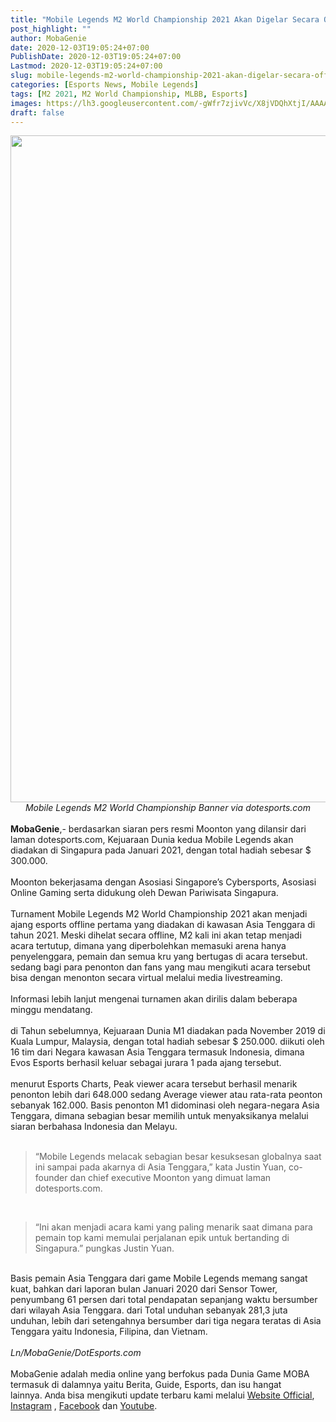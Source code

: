 ```yaml
---
title: "Mobile Legends M2 World Championship 2021 Akan Digelar Secara Offline Di Singapura"
post_highlight: ""
author: MobaGenie
date: 2020-12-03T19:05:24+07:00
PublishDate: 2020-12-03T19:05:24+07:00
Lastmod: 2020-12-03T19:05:24+07:00
slug: mobile-legends-m2-world-championship-2021-akan-digelar-secara-offline-di-singapu
categories: [Esports News, Mobile Legends]
tags: [M2 2021, M2 World Championship, MLBB, Esports]
images: https://lh3.googleusercontent.com/-gWfr7zjivVc/X8jVDQhXtjI/AAAAAAAABlE/mveSePoGYR4JVxgI7SFLKCbLTfk41fY8QCLcBGAsYHQ/s1600/IMG_ORG_1606997158416.jpeg
draft: false
---
```


<div text-align: center;"><a href="https://lh3.googleusercontent.com/-gWfr7zjivVc/X8jVDQhXtjI/AAAAAAAABlE/mveSePoGYR4JVxgI7SFLKCbLTfk41fY8QCLcBGAsYHQ/s1600/IMG_ORG_1606997158416.jpeg"  ><img  src="https://lh3.googleusercontent.com/-gWfr7zjivVc/X8jVDQhXtjI/AAAAAAAABlE/mveSePoGYR4JVxgI7SFLKCbLTfk41fY8QCLcBGAsYHQ/s1600/IMG_ORG_1606997158416.jpeg"  width="1935" height="1067"  ></a></div><i><div style="text-align: center;"><i>Mobile Legends M2 World Championship Banner via dotesports.com</i></div></i><div><br>
</div><div><b>MobaGenie</b>,- berdasarkan siaran pers resmi Moonton yang dilansir dari laman dotesports.com, Kejuaraan Dunia kedua Mobile Legends akan diadakan di Singapura pada Januari 2021, dengan total hadiah sebesar $ 300.000.</div><div><br>
</div><div>Moonton bekerjasama dengan Asosiasi Singapore’s Cybersports, Asosiasi Online Gaming serta didukung oleh Dewan Pariwisata Singapura.&nbsp;</div><div><br>
</div><div>Turnament Mobile Legends M2 World Championship 2021 akan menjadi ajang esports offline pertama yang diadakan di kawasan Asia Tenggara di tahun 2021. Meski dihelat secara offline, M2 kali ini akan tetap menjadi acara tertutup, dimana yang diperbolehkan memasuki arena hanya penyelenggara, pemain dan semua kru yang bertugas di acara tersebut. sedang bagi para penonton dan fans yang mau mengikuti acara tersebut bisa dengan menonton secara virtual melalui media livestreaming.</div><div><br>
</div><div>Informasi lebih lanjut mengenai turnamen akan dirilis dalam beberapa minggu mendatang.&nbsp;</div><div><br>
</div><div>di Tahun sebelumnya, Kejuaraan Dunia M1 diadakan pada November 2019 di Kuala Lumpur, Malaysia, dengan total hadiah sebesar $ 250.000. diikuti oleh 16 tim dari Negara kawasan Asia Tenggara termasuk Indonesia, dimana Evos Esports berhasil keluar sebagai jurara 1 pada ajang tersebut.</div><div><br>
</div><div>menurut Esports Charts, Peak viewer acara tersebut berhasil menarik penonton lebih dari 648.000 sedang Average viewer atau rata-rata peonton sebanyak 162.000. Basis penonton M1 didominasi oleh negara-negara Asia Tenggara, dimana sebagian besar memilih untuk menyaksikanya melalui siaran berbahasa Indonesia dan Melayu.</div><div><br>
</div><blockquote>“Mobile Legends melacak sebagian besar kesuksesan globalnya saat ini sampai pada akarnya di Asia Tenggara,” kata Justin Yuan, co-founder dan chief executive Moonton yang dimuat laman dotesports.com.&nbsp;</blockquote><div><br>
</div><blockquote>“Ini akan menjadi acara kami yang paling menarik saat dimana para pemain top kami memulai perjalanan epik untuk bertanding di Singapura.” pungkas Justin Yuan.</blockquote><div><br>
</div><div>Basis pemain Asia Tenggara dari game Mobile Legends memang sangat kuat, bahkan dari laporan bulan Januari 2020 dari Sensor Tower, penyumbang 61 persen dari total pendapatan sepanjang waktu bersumber dari wilayah Asia Tenggara. dari  Total unduhan sebanyak 281,3 juta unduhan, lebih dari setengahnya bersumber dari tiga negara teratas di Asia Tenggara yaitu Indonesia, Filipina, dan Vietnam.</div><div><br>
</div><div><i>Ln/MobaGenie/DotEsports.com</i><br>
<br>
	MobaGenie adalah media online yang berfokus pada Dunia Game MOBA termasuk di dalamnya yaitu Berita, Guide, Esports, dan isu hangat lainnya.&nbsp;<span style="font-family: sans-serif;">Anda</span>&nbsp;bisa mengikuti update terbaru kami melalui&nbsp;<a href="https://mobagenie.my.id" title="">Website Official</a>, <a href="https://www.instagram.com/mobagenie" title="">Instagram</a> , <a href="https://www.facebook.com/Moba-Genie-399118817582592" title="">Facebook</a> dan <a href="https://www.youtube.com/channel/UCKsy1QJDIBELSn7VOvyo17g" title="">Youtube</a>.&nbsp;
</div>

